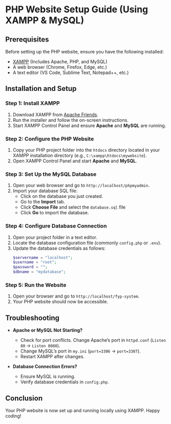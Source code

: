 # PHP Website Setup Guide (Using XAMPP & MySQL)

## Prerequisites

Before setting up the PHP website, ensure you have the following installed:

- [XAMPP](https://www.apachefriends.org/index.html) (Includes Apache, PHP, and MySQL)
- A web browser (Chrome, Firefox, Edge, etc.)
- A text editor (VS Code, Sublime Text, Notepad++, etc.)

## Installation and Setup

### Step 1: Install XAMPP
1. Download XAMPP from [Apache Friends](https://www.apachefriends.org/download.html).
2. Run the installer and follow the on-screen instructions.
3. Start XAMPP Control Panel and ensure **Apache** and **MySQL** are running.

### Step 2: Configure the PHP Website
1. Copy your PHP project folder into the `htdocs` directory located in your XAMPP installation directory (e.g., `C:\xampp\htdocs\mywebsite`).
2. Open XAMPP Control Panel and start **Apache** and **MySQL**.

### Step 3: Set Up the MySQL Database
1. Open your web browser and go to `http://localhost/phpmyadmin`.
2. Import your database SQL file:
   - Click on the database you just created.
   - Go to the **Import** tab.
   - Click **Choose File** and select the `database.sql` file
   - Click **Go** to import the database.

### Step 4: Configure Database Connection
1. Open your project folder in a text editor.
2. Locate the database configuration file (commonly `config.php` or `.env`).
3. Update the database credentials as follows:
   ```php
   $servername = "localhost";
   $username = "root";
   $password = "";
   $dbname = "mydatabase";
   ```

### Step 5: Run the Website
1. Open your browser and go to `http://localhost/fyp-system`.
2. Your PHP website should now be accessible.

## Troubleshooting

- **Apache or MySQL Not Starting?**
  - Check for port conflicts. Change Apache’s port in `httpd.conf` (`Listen 80` → `Listen 8080`).
  - Change MySQL’s port in `my.ini` (`port=3306` → `port=3307`).
  - Restart XAMPP after changes.

- **Database Connection Errors?**
  - Ensure MySQL is running.
  - Verify database credentials in `config.php`.

## Conclusion
Your PHP website is now set up and running locally using XAMPP. Happy coding!


